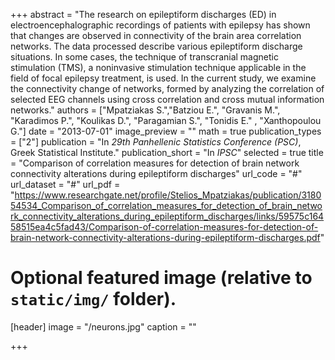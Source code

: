 +++
abstract = "The research on epileptiform discharges (ED) in electroencephalographic recordings of patients with epilepsy has shown that changes are observed in connectivity of the brain area correlation networks. The data processed describe various epileptiform discharge situations. In some cases, the technique of transcranial magnetic stimulation (TMS), a noninvasive stimulation technique applicable in the field of focal epilepsy treatment, is used. In the current study, we examine the connectivity change of networks, formed by analyzing the correlation of selected EEG channels using cross correlation and cross mutual information networks."
authors = ["Mpatziakas S.","Batziou E.", "Gravanis M.", "Karadimos P.", "Koulikas D.",
"Paragamian S.", "Tonidis E." , "Xanthopoulou G."]
date = "2013-07-01"
image_preview = ""
math = true
publication_types = ["2"]
publication = "In *29th Panhellenic Statistics Conference (PSC)*, Greek Statistical Institute."
publication_short = "In *IPSC*"
selected = true
title = "Comparison of correlation measures for detection of brain network connectivity  alterations during epileptiform discharges"
url_code = "#"
url_dataset = "#"
url_pdf = "https://www.researchgate.net/profile/Stelios_Mpatziakas/publication/318054534_Comparison_of_correlation_measures_for_detection_of_brain_network_connectivity_alterations_during_epileptiform_discharges/links/59575c16458515ea4c5fad43/Comparison-of-correlation-measures-for-detection-of-brain-network-connectivity-alterations-during-epileptiform-discharges.pdf"


# Optional featured image (relative to `static/img/` folder).
[header]
image = "/neurons.jpg"
caption = ""

+++


